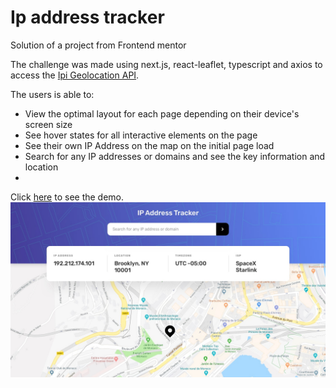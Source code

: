 # Ip address tracker
Solution of a project from Frontend mentor

The challenge was made using next.js, react-leaflet, typescript and axios to access the <a href="https://geo.ipify.org" target="_blank">Ipi Geolocation API</a>.

The users is able to:

<ul>
  <li>View the optimal layout for each page depending on their device's screen size</li>
  <li>See hover states for all interactive elements on the page</li>
  <li>See their own IP Address on the map on the initial page load</li>
  <li>Search for any IP addresses or domains and see the key information and location<li>
</ul>

Click <a href="https://ip-address-tracker-one-silk.vercel.app" target="_blank">here</a> to see the demo.
<img src="https://github.com/JoaoVitorOli/ip-address-tracker/blob/master/desktop-design.jpg"/>

